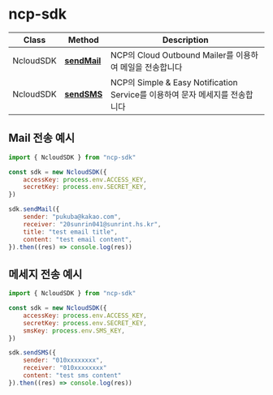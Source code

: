 # ncp-sdk

| Class     | Method                           | Description                                                                  |
| --------- | -------------------------------- | ---------------------------------------------------------------------------- |
| NcloudSDK | [**sendMail**](src/models.ts#19) | NCP의 Cloud Outbound Mailer를 이용하여 메일을 전송합니다                     |
| NcloudSDK | [**sendSMS**](src/models.ts#32)  | NCP의 Simple & Easy Notification Service를 이용하여 문자 메세지를 전송합니다 |

## Mail 전송 예시

```js
import { NcloudSDK } from "ncp-sdk"

const sdk = new NcloudSDK({
    accessKey: process.env.ACCESS_KEY,
    secretKey: process.env.SECRET_KEY,
})

sdk.sendMail({
    sender: "pukuba@kakao.com",
    receiver: "20sunrin041@sunrint.hs.kr",
    title: "test email title",
    content: "test email content",
}).then((res) => console.log(res))
```

## 메세지 전송 예시

```js
import { NcloudSDK } from "ncp-sdk"

const sdk = new NcloudSDK({
    accessKey: process.env.ACCESS_KEY,
    secretKey: process.env.SECRET_KEY,
    smsKey: process.env.SMS_KEY,
})

sdk.sendSMS({
    sender: "010xxxxxxxx",
    receiver: "010xxxxxxxx"
    content: "test sms content"
}).then((res) => console.log(res))
```
